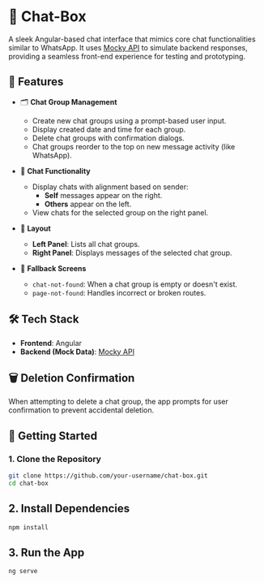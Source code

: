 # 💬 Chat-Box

A sleek Angular-based chat interface that mimics core chat functionalities similar to WhatsApp. It uses [Mocky API](https://mocky.io) to simulate backend responses, providing a seamless front-end experience for testing and prototyping.

## 🚀 Features

- 🗂️ **Chat Group Management**
  - Create new chat groups using a prompt-based user input.
  - Display created date and time for each group.
  - Delete chat groups with confirmation dialogs.
  - Chat groups reorder to the top on new message activity (like WhatsApp).

- 💬 **Chat Functionality**
  - Display chats with alignment based on sender:
    - **Self** messages appear on the right.
    - **Others** appear on the left.
  - View chats for the selected group on the right panel.

- 🧭 **Layout**
  - **Left Panel**: Lists all chat groups.
  - **Right Panel**: Displays messages of the selected chat group.

- 🧹 **Fallback Screens**
  - `chat-not-found`: When a chat group is empty or doesn't exist.
  - `page-not-found`: Handles incorrect or broken routes.

## 🛠️ Tech Stack

- **Frontend**: Angular
- **Backend (Mock Data)**: [Mocky API](https://mocky.io)

## 🗑️ Deletion Confirmation

When attempting to delete a chat group, the app prompts for user confirmation to prevent accidental deletion.

## 📝 Getting Started

### 1. Clone the Repository

```bash
git clone https://github.com/your-username/chat-box.git
cd chat-box
```
## 2. Install Dependencies

```bash
npm install
```

## 3. Run the App

```bash
ng serve
```
